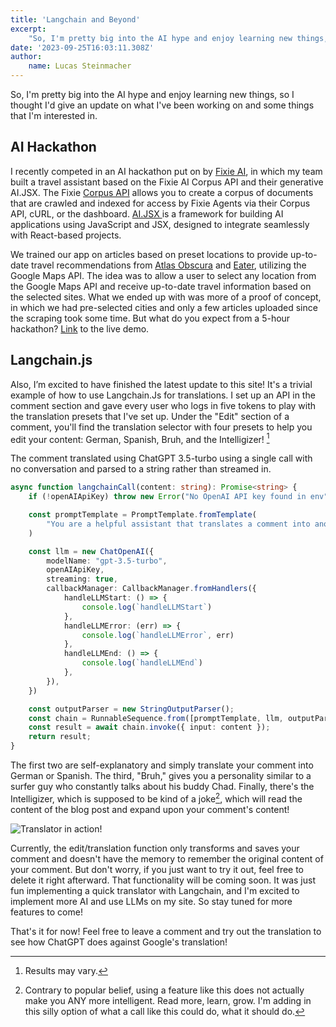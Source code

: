 ```yaml
---
title: 'Langchain and Beyond'
excerpt:
    "So, I'm pretty big into the AI hype and enjoy learning new things, so I thought I'd give an update on what I've been working on and some things that I'm interested in...."
date: '2023-09-25T16:03:11.308Z'
author:
    name: Lucas Steinmacher
---
```


So, I'm pretty big into the AI hype and enjoy learning new things, so I thought
I'd give an update on what I've been working on and some things that I'm
interested in.

## AI Hackathon

I recently competed in an AI hackathon put on by
[Fixie AI](https://www.fixie.ai/), in which my team built a travel assistant
based on the Fixie AI Corpus API and their generative AI.JSX. The Fixie
[Corpus API](https://docs.fixie.ai/api/corpus/fixie-corpus-api) allows you to
create a corpus of documents that are crawled and indexed for access by Fixie
Agents via their Corpus API, cURL, or the dashboard.
[AI.JSX ](https://docs.ai-jsx.com/) is a framework for building AI applications
using JavaScript and JSX, designed to integrate seamlessly with React-based
projects.

We trained our app on articles based on preset locations to provide up-to-date
travel recommendations from [Atlas Obscura](https://www.atlasobscura.com/) and [Eater](https://seattle.eater.com/), utilizing the Google
Maps API. The idea was to allow a user to select any location from the Google
Maps API and receive up-to-date travel information based on the selected sites.
What we ended up with was more of a proof of concept, in which we had
pre-selected cities and only a few articles uploaded since the scraping took
some time. But what do you expect from a 5-hour hackathon?
[Link](https://travel-recommendation-engine.vercel.app/travel) to the live demo.

## Langchain.js

Also, I’m excited to have finished the latest update to this site! It's a
trivial example of how to use Langchain.Js for translations. I set up an API in
the comment section and gave every user who logs in five tokens to play with the
translation presets that I've set up. Under the "Edit" section of a comment,
you'll find the translation selector with four presets to help you edit your
content: German, Spanish, Bruh, and the Intelligizer! [^1]

The comment translated using ChatGPT 3.5-turbo using a single call with no conversation and parsed to a string rather than streamed in.

```ts
async function langchainCall(content: string): Promise<string> {
    if (!openAIApiKey) throw new Error("No OpenAI API key found in env")

    const promptTemplate = PromptTemplate.fromTemplate(
        "You are a helpful assistant that translates a comment into another language or format as instructed. your reply must be 500 characters or less if the content is over 500 characters abbreviate it to just 500 characters. {input}"
    )

    const llm = new ChatOpenAI({
        modelName: "gpt-3.5-turbo",
        openAIApiKey,
        streaming: true,
        callbackManager: CallbackManager.fromHandlers({
            handleLLMStart: () => {
                console.log(`handleLLMStart`)
            },
            handleLLMError: (err) => {
                console.log(`handleLLMError`, err)
            },
            handleLLMEnd: () => {
                console.log(`handleLLMEnd`)
            },
        }),
    })

    const outputParser = new StringOutputParser();
    const chain = RunnableSequence.from([promptTemplate, llm, outputParser]);
    const result = await chain.invoke({ input: content });
    return result;
}
```

The first two are self-explanatory and simply translate your comment into German
or Spanish. The third, "Bruh," gives you a personality similar to a surfer guy
who constantly talks about his buddy Chad. Finally, there's the Intelligizer,
which is supposed to be kind of a joke[^2], which will read the content of the blog
post and expand upon your comment's content!

![Translator in action!](/images/translation_final.gif)

Currently, the edit/translation function only transforms and saves your comment
and doesn't have the memory to remember the original content of your comment.
But don't worry, if you just want to try it out, feel free to delete it right
afterward. That functionality will be coming soon. It was just fun implementing
a quick translator with Langchain, and I'm excited to implement more AI and use
LLMs on my site. So stay tuned for more features to come!

That's it for now! Feel free to leave a comment and try out the translation to
see how ChatGPT does against Google's translation!

[^1]: Results may vary.
[^2]: Contrary to popular belief, using a feature like this does not actually make you ANY more intelligent. Read more, learn, grow. I'm adding in this silly option of what a call like this could do, what it should do.